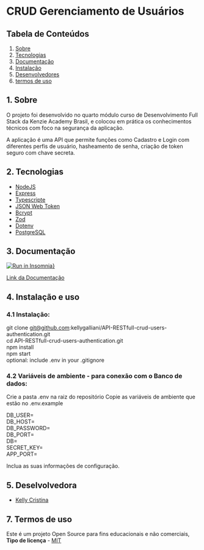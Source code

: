 # CRUD Gerenciamento de Usuários

<h2>Tabela de Conteúdos</h2>

1. [ Sobre ](#sobre)
2. [ Tecnologias](#techs)
3. [ Documentação ](#documentacao)
4. [ Instalação ](#install)
5. [ Desenvolvedores ](#devs)
6. [ termos de uso ](#termos)

<a name="sobre"></a>

## 1. Sobre

O projeto foi desenvolvido no quarto módulo curso de Desenvolvimento Full Stack da Kenzie Academy Brasil, e colocou em prática os conhecimentos técnicos com foco na segurança da aplicação. 

A aplicação é uma API que permite funções como Cadastro e Login com diferentes perfis de usuário, hasheamento de senha, criação de token seguro com chave secreta.

<a name="links"></a>

<a name="techs"></a>

## 2. Tecnologias

- <a name="nodeJS" href="https://docs.nodejs.org/en/docs/" target="_blank">NodeJS</a>
- <a name="express" href="https://expressjs.com/pt-br/starter/installing.html" target="_blank">Express</a>
- <a name="Typescript" href="https://www.typescriptlang.org/docs/" target="_blank">Typescripte</a>
- <a name="jsonwebtoken" href="https://www.npmjs.com/package/jsonwebtoken" target="_blank">JSON Web Token</a>
- <a name="bcrypt" href="https://www.npmjs.com/package/bcrypt" target="_blank">Bcrypt</a>
- <a name="zod" href="https://zod.dev/" target="_blank">Zod</a>
- <a name="dotenv" href="https://www.npmjs.com/package/dotenv" target="_blank">Dotenv</a>
- <a name="postgreSQL" href="https://www.postgresql.org/docs/" target="_blank">PostgreSQL</a>

<a name="documentacao"></a>

## 3. Documentação

[![Run in Insomnia}](https://insomnia.rest/images/run.svg)](https://insomnia.rest/run/?label=api-admin&uri=https%3A%2F%2Fgithub.com%2Fkellygalliani%2Fadm-api%2Fblob%2Fmain%2FInsomnia_2023-03-06.json)

<a name="doc" href="https://doc-api-adm.vercel.app/" target="_blank">Link da Documentação</a>

<a name="install"></a>

## 4. Instalação e uso

### 4.1 Instalação:

git clone git@github.com:kellygalliani/API-RESTfull-crud-users-authentication.git
<br>
cd API-RESTfull-crud-users-authentication.git
<br>
npm install
<br>
npm start
<br>
optional: include .env in your .gitignore

### 4.2 Variáveis de ambiente - para conexão com o Banco de dados:

Crie a pasta .env na raiz do repositório
Copie as variáveis de ambiente que estão no .env.example
  
  DB_USER=
  <br>
  DB_HOST=
  <br>
  DB_PASSWORD=
  <br>
  DB_PORT=
  <br>
  DB=
  <br>
  SECRET_KEY=
  <br>
  APP_PORT=

Inclua as suas informações de configuração.

<a name="devs"></a>

## 5. Deselvolvedora

- <a name="kelly" href="" target="_blank">Kelly Cristina</a>

<a name="termos"></a>

## 7. Termos de uso

Este é um projeto Open Source para fins educacionais e não comerciais, **Tipo de licença** - <a name="mit" href="https://opensource.org/licenses/MIT" target="_blank">MIT</a>
